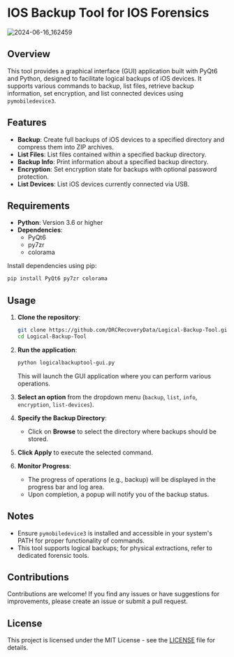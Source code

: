 # IOS Backup Tool for IOS Forensics

![2024-06-16_162459](https://github.com/DRCRecoveryData/Logical-Backup-Tool/assets/85211068/0b3471fc-b5b4-4a8a-8fe8-6885daea36ab)

## Overview
This tool provides a graphical interface (GUI) application built with PyQt6 and Python, designed to facilitate logical backups of iOS devices. It supports various commands to backup, list files, retrieve backup information, set encryption, and list connected devices using `pymobiledevice3`.

## Features
- **Backup**: Create full backups of iOS devices to a specified directory and compress them into ZIP archives.
- **List Files**: List files contained within a specified backup directory.
- **Backup Info**: Print information about a specified backup directory.
- **Encryption**: Set encryption state for backups with optional password protection.
- **List Devices**: List iOS devices currently connected via USB.

## Requirements
- **Python**: Version 3.6 or higher
- **Dependencies**:
  - PyQt6
  - py7zr
  - colorama

Install dependencies using pip:
```bash
pip install PyQt6 py7zr colorama
```

## Usage
1. **Clone the repository**:
   ```bash
   git clone https://github.com/DRCRecoveryData/Logical-Backup-Tool.git
   cd Logical-Backup-Tool
   ```

2. **Run the application**:
   ```bash
   python logicalbackuptool-gui.py
   ```
   This will launch the GUI application where you can perform various operations.

3. **Select an option** from the dropdown menu (`backup`, `list`, `info`, `encryption`, `list-devices`).

4. **Specify the Backup Directory**:
   - Click on **Browse** to select the directory where backups should be stored.

5. **Click Apply** to execute the selected command.

6. **Monitor Progress**:
   - The progress of operations (e.g., backup) will be displayed in the progress bar and log area.
   - Upon completion, a popup will notify you of the backup status.

## Notes
- Ensure `pymobiledevice3` is installed and accessible in your system's PATH for proper functionality of commands.
- This tool supports logical backups; for physical extractions, refer to dedicated forensic tools.

## Contributions
Contributions are welcome! If you find any issues or have suggestions for improvements, please create an issue or submit a pull request.

## License
This project is licensed under the MIT License - see the [LICENSE](LICENSE) file for details.

